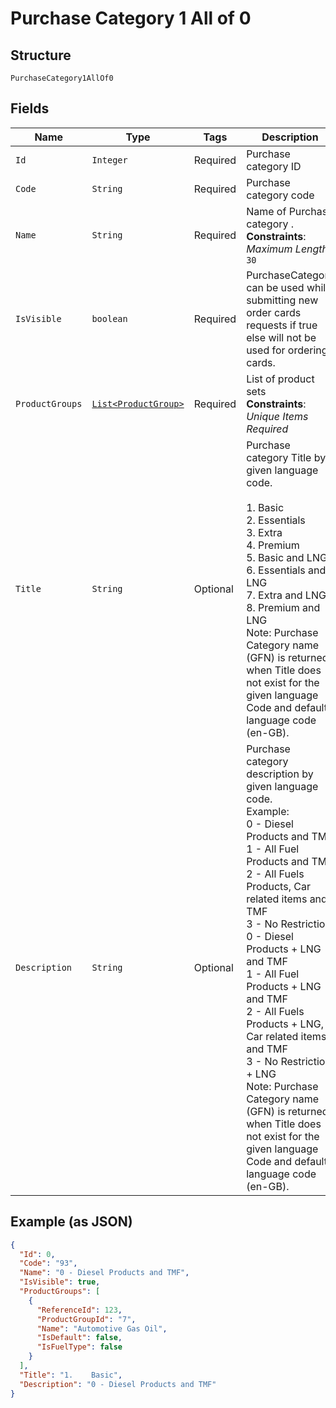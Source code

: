 
# Purchase Category 1 All of 0

## Structure

`PurchaseCategory1AllOf0`

## Fields

| Name | Type | Tags | Description | Getter | Setter |
|  --- | --- | --- | --- | --- | --- |
| `Id` | `Integer` | Required | Purchase category ID | Integer getId() | setId(Integer id) |
| `Code` | `String` | Required | Purchase category code | String getCode() | setCode(String code) |
| `Name` | `String` | Required | Name of Purchase category .<br>**Constraints**: *Maximum Length*: `30` | String getName() | setName(String name) |
| `IsVisible` | `boolean` | Required | PurchaseCategory can be used while submitting new order cards requests if true else will not be used for ordering cards. | boolean getIsVisible() | setIsVisible(boolean isVisible) |
| `ProductGroups` | [`List<ProductGroup>`](../../doc/models/product-group.md) | Required | List of product sets<br>**Constraints**: *Unique Items Required* | List<ProductGroup> getProductGroups() | setProductGroups(List<ProductGroup> productGroups) |
| `Title` | `String` | Optional | Purchase category Title by given language code.<br><br>1. Basic<br>2. Essentials<br>3. Extra<br>4. Premium<br>5. Basic and LNG<br>6. Essentials and LNG<br>7. Extra and LNG<br>8. Premium and LNG<br>   Note: Purchase Category name (GFN) is returned when Title does not exist for the given language Code and default language code (en-GB). | String getTitle() | setTitle(String title) |
| `Description` | `String` | Optional | Purchase category description by given language code.<br>Example:<br>0 - Diesel Products and TMF<br>1 - All Fuel Products and TMF<br>2 - All Fuels Products, Car related items and TMF<br>3 - No Restriction<br>0 - Diesel Products + LNG and TMF<br>1 - All Fuel Products + LNG and TMF<br>2 - All Fuels Products + LNG, Car related items and TMF<br>3 - No Restriction + LNG<br>Note: Purchase Category name (GFN) is returned when Title does not exist for the given language Code and default language code (en-GB). | String getDescription() | setDescription(String description) |

## Example (as JSON)

```json
{
  "Id": 0,
  "Code": "93",
  "Name": "0 - Diesel Products and TMF",
  "IsVisible": true,
  "ProductGroups": [
    {
      "ReferenceId": 123,
      "ProductGroupId": "7",
      "Name": "Automotive Gas Oil",
      "IsDefault": false,
      "IsFuelType": false
    }
  ],
  "Title": "1.    Basic",
  "Description": "0 - Diesel Products and TMF"
}
```


